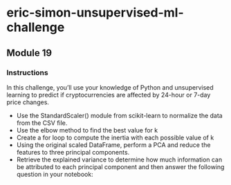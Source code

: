 # eric-simon-unsupervised-ml-challenge	
	
## Module 19	
	
### Instructions	

In this challenge, you’ll use your knowledge of Python and unsupervised learning to predict if cryptocurrencies are affected by 24-hour or 7-day price changes.

* Use the StandardScaler() module from scikit-learn to normalize the data from the CSV file.
* Use the elbow method to find the best value for k
* Create a for loop to compute the inertia with each possible value of k
* Using the original scaled DataFrame, perform a PCA and reduce the features to three principal components.
* Retrieve the explained variance to determine how much information can be attributed to each principal component and then answer the following question in your notebook:

	

